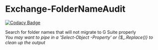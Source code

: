# Exchange-FolderNameAudit
[![Codacy Badge](https://api.codacy.com/project/badge/Grade/e08626e1cebf4473b492ab0dd53ab635)](https://www.codacy.com/manual/cloudkevin_2/Exchange-FolderNameAudit?utm_source=github.com&amp;utm_medium=referral&amp;utm_content=cloudkevin/Exchange-FolderNameAudit&amp;utm_campaign=Badge_Grade)

Search for folder names that will not migrate to G Suite properly  
*You may want to pipe in a 'Select-Object -Property' or {$\_.Replace()} to clean up the output*
